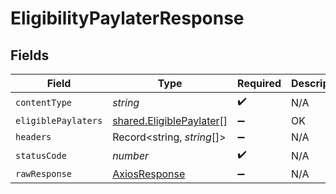 # EligibilityPaylaterResponse


## Fields

| Field                                                                | Type                                                                 | Required                                                             | Description                                                          |
| -------------------------------------------------------------------- | -------------------------------------------------------------------- | -------------------------------------------------------------------- | -------------------------------------------------------------------- |
| `contentType`                                                        | *string*                                                             | :heavy_check_mark:                                                   | N/A                                                                  |
| `eligiblePaylaters`                                                  | [shared.EligiblePaylater](../../models/shared/eligiblepaylater.md)[] | :heavy_minus_sign:                                                   | OK                                                                   |
| `headers`                                                            | Record<string, *string*[]>                                           | :heavy_minus_sign:                                                   | N/A                                                                  |
| `statusCode`                                                         | *number*                                                             | :heavy_check_mark:                                                   | N/A                                                                  |
| `rawResponse`                                                        | [AxiosResponse](https://axios-http.com/docs/res_schema)              | :heavy_minus_sign:                                                   | N/A                                                                  |